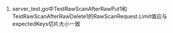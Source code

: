 1. server_test.go中TestRawScanAfterRawPut1和TestRawScanAfterRawDelete1的RawScanRequest.Limit值应与expectedKeys切片大小一致
